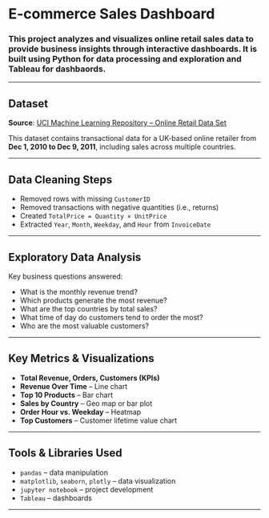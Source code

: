 # E-commerce Sales Dashboard

### This project analyzes and visualizes online retail sales data to provide business insights through interactive dashboards. It is built using Python for data processing and exploration and Tableau for dashbaords.
---

## Dataset

**Source**: [UCI Machine Learning Repository – Online Retail Data Set](https://archive.ics.uci.edu/ml/datasets/online+retail)  

This dataset contains transactional data for a UK-based online retailer from **Dec 1, 2010 to Dec 9, 2011**, including sales across multiple countries.

---

## Data Cleaning Steps

- Removed rows with missing `CustomerID`
- Removed transactions with negative quantities (i.e., returns)
- Created `TotalPrice = Quantity × UnitPrice`
- Extracted `Year`, `Month`, `Weekday`, and `Hour` from `InvoiceDate`

---

## Exploratory Data Analysis

Key business questions answered:

- What is the monthly revenue trend?
- Which products generate the most revenue?
- What are the top countries by total sales?
- What time of day do customers tend to order the most?
- Who are the most valuable customers?

---

## Key Metrics & Visualizations

- **Total Revenue, Orders, Customers (KPIs)**
- **Revenue Over Time** – Line chart
- **Top 10 Products** – Bar chart
- **Sales by Country** – Geo map or bar plot
- **Order Hour vs. Weekday** – Heatmap
- **Top Customers** – Customer lifetime value chart

---

## Tools & Libraries Used

- `pandas` – data manipulation
- `matplotlib`, `seaborn`, `plotly` – data visualization
- `jupyter notebook` – project development
- `Tableau` – dashboards

---

